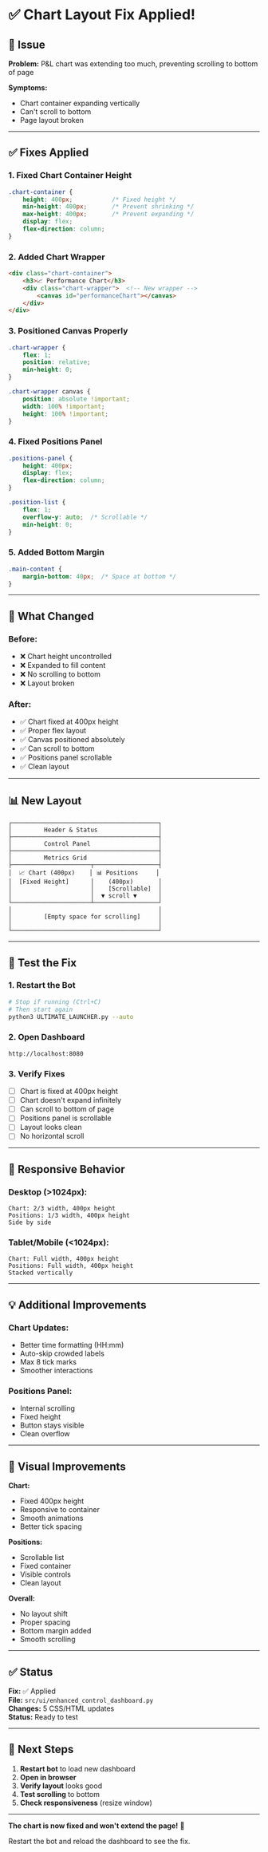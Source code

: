 # ✅ Chart Layout Fix Applied!

## 🐛 Issue

**Problem:** P&L chart was extending too much, preventing scrolling to bottom of page

**Symptoms:**
- Chart container expanding vertically
- Can't scroll to bottom
- Page layout broken

---

## ✅ Fixes Applied

### 1. Fixed Chart Container Height
```css
.chart-container {
    height: 400px;           /* Fixed height */
    min-height: 400px;       /* Prevent shrinking */
    max-height: 400px;       /* Prevent expanding */
    display: flex;
    flex-direction: column;
}
```

### 2. Added Chart Wrapper
```html
<div class="chart-container">
    <h3>📈 Performance Chart</h3>
    <div class="chart-wrapper">  <!-- New wrapper -->
        <canvas id="performanceChart"></canvas>
    </div>
</div>
```

### 3. Positioned Canvas Properly
```css
.chart-wrapper {
    flex: 1;
    position: relative;
    min-height: 0;
}

.chart-wrapper canvas {
    position: absolute !important;
    width: 100% !important;
    height: 100% !important;
}
```

### 4. Fixed Positions Panel
```css
.positions-panel {
    height: 400px;
    display: flex;
    flex-direction: column;
}

.position-list {
    flex: 1;
    overflow-y: auto;  /* Scrollable */
    min-height: 0;
}
```

### 5. Added Bottom Margin
```css
.main-content {
    margin-bottom: 40px;  /* Space at bottom */
}
```

---

## 🎯 What Changed

### Before:
- ❌ Chart height uncontrolled
- ❌ Expanded to fill content
- ❌ No scrolling to bottom
- ❌ Layout broken

### After:
- ✅ Chart fixed at 400px height
- ✅ Proper flex layout
- ✅ Canvas positioned absolutely
- ✅ Can scroll to bottom
- ✅ Positions panel scrollable
- ✅ Clean layout

---

## 📊 New Layout

```
┌─────────────────────────────────────────┐
│         Header & Status                 │
├─────────────────────────────────────────┤
│         Control Panel                   │
├─────────────────────────────────────────┤
│         Metrics Grid                    │
├──────────────────────┬──────────────────┤
│  📈 Chart (400px)    │ 📊 Positions     │
│  [Fixed Height]      │    (400px)       │
│                      │    [Scrollable]  │
│                      │  ▼ scroll ▼      │
└──────────────────────┴──────────────────┘
│                                         │
│         [Empty space for scrolling]     │
│                                         │
└─────────────────────────────────────────┘
```

---

## 🚀 Test the Fix

### 1. Restart the Bot
```bash
# Stop if running (Ctrl+C)
# Then start again
python3 ULTIMATE_LAUNCHER.py --auto
```

### 2. Open Dashboard
```
http://localhost:8080
```

### 3. Verify Fixes
- [ ] Chart is fixed at 400px height
- [ ] Chart doesn't expand infinitely
- [ ] Can scroll to bottom of page
- [ ] Positions panel is scrollable
- [ ] Layout looks clean
- [ ] No horizontal scroll

---

## 📱 Responsive Behavior

### Desktop (>1024px):
```
Chart: 2/3 width, 400px height
Positions: 1/3 width, 400px height
Side by side
```

### Tablet/Mobile (<1024px):
```
Chart: Full width, 400px height
Positions: Full width, 400px height
Stacked vertically
```

---

## 💡 Additional Improvements

### Chart Updates:
- Better time formatting (HH:mm)
- Auto-skip crowded labels
- Max 8 tick marks
- Smoother interactions

### Positions Panel:
- Internal scrolling
- Fixed height
- Button stays visible
- Clean overflow

---

## 🎨 Visual Improvements

**Chart:**
- Fixed 400px height
- Responsive to container
- Smooth animations
- Better tick spacing

**Positions:**
- Scrollable list
- Fixed container
- Visible controls
- Clean layout

**Overall:**
- No layout shift
- Proper spacing
- Bottom margin added
- Smooth scrolling

---

## ✅ Status

**Fix:** ✅ Applied  
**File:** `src/ui/enhanced_control_dashboard.py`  
**Changes:** 5 CSS/HTML updates  
**Status:** Ready to test

---

## 🚀 Next Steps

1. **Restart bot** to load new dashboard
2. **Open in browser**
3. **Verify layout** looks good
4. **Test scrolling** to bottom
5. **Check responsiveness** (resize window)

---

**The chart is now fixed and won't extend the page!** 🎉

Restart the bot and reload the dashboard to see the fix.
